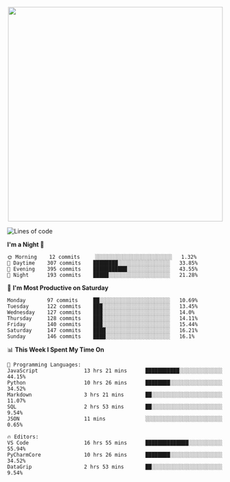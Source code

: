 <!--

[![Hits](https://hits.seeyoufarm.com/api/count/incr/badge.svg?url=https%3A%2F%2Fgithub.com/sangm1n)](https://hits.seeyoufarm.com) 
[![Repos Badge](https://badges.pufler.dev/repos/sangm1n)](https://badges.pufler.dev)
[![Github Badge](http://img.shields.io/badge/-github-black?style=flat-square&logo=github&logoColor=white&link=https:https://github.com/sangm1n/)](https://github.com/sangm1n/)
[![Netlify Badge](https://img.shields.io/badge/-TIL-00C7B7?style=flat-square&logo=Netlify&logoColor=white&link=https://sangminlog.netlify.com)](https://sangminlog.netlify.com)
[![Hugo Badge](https://img.shields.io/badge/-techblog-FF4088?style=flat-square&logo=Hugo&logoColor=white&link=https://sangm1n.github.io)](https://sangm1n.github.io)
[![Mail Badge](http://img.shields.io/badge/-mail-D14836?style=flat-square&logo=Gmail&logoColor=white&link=mailto:dltkd96als@naver.com)](mailto:dltkd96als@naver.com/)

![Lines of code](https://img.shields.io/badge/From%20Hello%20World%20I%27ve%20Written-3.9%20million%20lines%20of%20code-blue)
-->

<!--  -->

<p align="center">
  <a href="https://sangminlog.tistory.com/">
    <img src="https://user-images.githubusercontent.com/46131688/100516133-08bf3880-31c5-11eb-97ce-0548a7b3a35a.png" width="500">
  </a>
</p>

<!--START_SECTION:waka-->
![Lines of code](https://img.shields.io/badge/From%20Hello%20World%20I%27ve%20Written-3.4%20million%20lines%20of%20code-blue)

**I'm a Night 🦉** 

```text
🌞 Morning    12 commits     ░░░░░░░░░░░░░░░░░░░░░░░░░   1.32% 
🌆 Daytime    307 commits    ████████░░░░░░░░░░░░░░░░░   33.85% 
🌃 Evening    395 commits    ███████████░░░░░░░░░░░░░░   43.55% 
🌙 Night      193 commits    █████░░░░░░░░░░░░░░░░░░░░   21.28%

```
📅 **I'm Most Productive on Saturday** 

```text
Monday       97 commits     ██░░░░░░░░░░░░░░░░░░░░░░░   10.69% 
Tuesday      122 commits    ███░░░░░░░░░░░░░░░░░░░░░░   13.45% 
Wednesday    127 commits    ███░░░░░░░░░░░░░░░░░░░░░░   14.0% 
Thursday     128 commits    ███░░░░░░░░░░░░░░░░░░░░░░   14.11% 
Friday       140 commits    ███░░░░░░░░░░░░░░░░░░░░░░   15.44% 
Saturday     147 commits    ████░░░░░░░░░░░░░░░░░░░░░   16.21% 
Sunday       146 commits    ████░░░░░░░░░░░░░░░░░░░░░   16.1%

```


📊 **This Week I Spent My Time On** 

```text
💬 Programming Languages: 
JavaScript               13 hrs 21 mins      ███████████░░░░░░░░░░░░░░   44.15% 
Python                   10 hrs 26 mins      ████████░░░░░░░░░░░░░░░░░   34.52% 
Markdown                 3 hrs 21 mins       ██░░░░░░░░░░░░░░░░░░░░░░░   11.07% 
SQL                      2 hrs 53 mins       ██░░░░░░░░░░░░░░░░░░░░░░░   9.54% 
JSON                     11 mins             ░░░░░░░░░░░░░░░░░░░░░░░░░   0.65%

🔥 Editors: 
VS Code                  16 hrs 55 mins      ██████████████░░░░░░░░░░░   55.94% 
PyCharmCore              10 hrs 26 mins      ████████░░░░░░░░░░░░░░░░░   34.52% 
DataGrip                 2 hrs 53 mins       ██░░░░░░░░░░░░░░░░░░░░░░░   9.54%

```


<!--END_SECTION:waka-->


<!--
**sangm1n/sangm1n** is a ✨ _special_ ✨ repository because its `README.md` (this file) appears on your GitHub profile.

Here are some ideas to get you started:

- 🔭 I’m currently working on ...
- 🌱 I’m currently learning ...
- 👯 I’m looking to collaborate on ...
- 🤔 I’m looking for help with ...
- 💬 Ask me about ...
- 📫 How to reach me: ...
- 😄 Pronouns: ...
- ⚡ Fun fact: ...

https://shields.io/
-->


